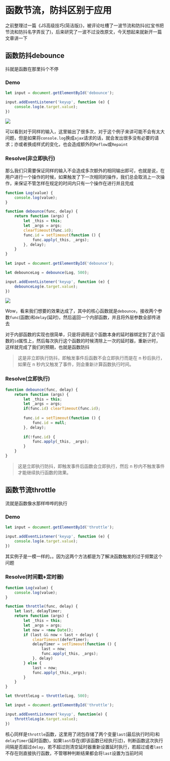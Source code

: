 # 函数节流，防抖区别于应用

之前整理过一篇《JS高级技巧(简洁版)》，被评论吐槽了一波节流和防抖(红宝书把节流和防抖名字弄反了)，后来研究了一波不过没改原文，今天想起来就新开一篇文章讲一下

## 函数防抖debounce

抖就是函数在那里抖个不停

### Demo

```javascript
let input = document.getElementById('debounce');

input.addEventListener('keyup', function (e) {
    console.log(e.target.value);
})
```

![](http://p5sf6v0wz.bkt.clouddn.com/udebounce1.png)

可以看到对于同样的输入，这里输出了很多次，对于这个例子来讲可能不会有太大问题，但是如果将`console.log`换成`ajax`请求的话，就会发出很多没有必要的请求；亦或者换成样式的变化，也会造成额外的`Reflow`或`Repaint`

### Resolve(非立即执行)

那么我们只需要保证同样的输入不会造成多次额外的相同输出即可，也就是说，在用户进行一个操作的时候，如果触发了下一次相同的操作，我们总会取消上一次操作，来保证不管怎样在规定的时间内只有一个操作在进行并且完成



```javascript
function Log(value) {
    console.log(value);
}

function debounce(func, delay) {
    return function (args) {
        let _this = this;
        let _args = args;
        clearTimeout(func.id);
        func.id = setTimeout(function () {
            func.apply(_this, _args);
        }, delay);
    }
}
    
let input = document.getElementById('debounce');

let debounceLog = debounce(Log, 500);

input.addEventListener('keyup', function (e) {
    debounceLog(e.target.value);
})
```

![](http://p5sf6v0wz.bkt.clouddn.com/debounce1.png)

Wow，看来我们想要的效果达成了，其中的核心函数就是`debounce`，接收两个参数`func`(函数)和`delay`(延时)，然后返回一个内部函数，并且将外层参数全部传进去

对于内部函数的实现也很简单，只是将调用这个函数本身的延时器绑定到了这个函数的`id`属性上，然后每次执行这个函数的时候清除上一次的延时器，重新计时，这样就完成了我们的预期，也就是函数防抖

> 这是非立即执行防抖，即触发事件后函数不会立即执行而是在 n 秒后执行，如果在 n 秒内又触发了事件，则会重新计算函数执行时间。

### Resolve(立即执行)

```javascript
function debounce(func, delay) {
    return function (args) {
        let _this = this;
        let _args = args;
        if(func.id) clearTimeout(func.id);
        
        func.id = setTimeout(function () {
            func.id = null;
        }, delay);
        
        if(!func.id) {
            func.apply(_this, _args);
        }
    }
}
```



> 这是立即执行防抖，即触发事件后函数会立即执行，然后 n 秒内不触发事件才能继续执行函数的效果。

## 函数节流throttle

流就是函数像水那样哗哗的执行

### Demo

```javascript
let input = document.getElementById('throttle');

input.addEventListener('keyup', function (e) {
    console.log(e.target.value);
})
```

其实例子是一模一样的。。因为这两个方法都是为了解决函数触发的过于频繁这个问题

### Resolve(时间戳+定时器)

```javascript
function Log(value) {
    console.log(value);
}

function throttle(func, delay) {
    let last, delayTimer;
    return function (args) {
        let _this = this;
        let _args = args;
        let now = +new Date();
        if (last && now < last + delay) {
            clearTimeout(deferTimer);
            delayTimer = setTimeout(function () {
                last = now;
                func.apply(_this, _args);
            }, delay)
        } else {
            last = now;
            func.apply(_this,_args);
        }
    }
}

let throttleLog = throttle(Log, 500);

let input = document.getElementById('throttle');

input.addEventListener('keyup', function(e) {
    throttleLog(e.target.value);
})
```

核心同样是`throttle`函数，这里用了闭包存储了两个变量`last`(最后执行时间)和`delayTimer`(延时函数)，如果`last`存在(即该函数已经执行过)，判断函数这次执行间隔是否超过`delay`，若不超过则清空延时器重新设置延时执行，若超过或者`last`不存在则直接执行函数，不管哪种判断结果都会将`last`设置为当前时间





